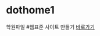 # dothome1
학원파일
#웹표준 사이트 만들기
<a href = "https://park-sanghyun.github.io/dothome1/webstandard/index.html">바로가기</a>
